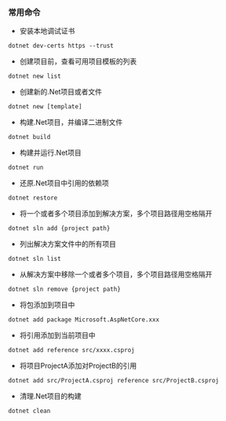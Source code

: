 ### 常用命令
- 安装本地调试证书
```
dotnet dev-certs https --trust
```

- 创建项目前，查看可用项目模板的列表
```
dotnet new list
```

- 创建新的.Net项目或者文件
```
dotnet new [template]
```

- 构建.Net项目，并编译二进制文件
```
dotnet build 
```

- 构建并运行.Net项目
```
dotnet run
```

- 还原.Net项目中引用的依赖项
```
dotnet restore
```

- 将一个或者多个项目添加到解决方案，多个项目路径用空格隔开
```
dotnet sln add {project path}
```

- 列出解决方案文件中的所有项目
```
dotnet sln list
```

- 从解决方案中移除一个或者多个项目，多个项目路径用空格隔开
```
dotnet sln remove {project path}
```

- 将包添加到项目中
```
dotnet add package Microsoft.AspNetCore.xxx
```

- 将引用添加到当前项目中
```
dotnet add reference src/xxxx.csproj
```

- 将项目ProjectA添加对ProjectB的引用
```
dotnet add src/ProjectA.csproj reference src/ProjectB.csproj
```

- 清理.Net项目的构建
```
dotnet clean
```
